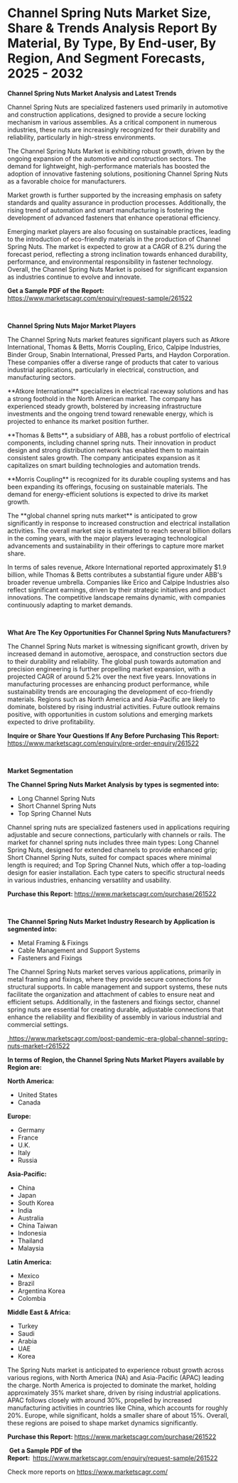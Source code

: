 <p><h1>Channel Spring Nuts Market Size, Share & Trends Analysis Report By Material, By Type, By End-user, By Region, And Segment Forecasts, 2025 - 2032</h1></p><p><strong>Channel Spring Nuts Market Analysis and Latest Trends</strong></p>
<p><p>Channel Spring Nuts are specialized fasteners used primarily in automotive and construction applications, designed to provide a secure locking mechanism in various assemblies. As a critical component in numerous industries, these nuts are increasingly recognized for their durability and reliability, particularly in high-stress environments.</p><p>The Channel Spring Nuts Market is exhibiting robust growth, driven by the ongoing expansion of the automotive and construction sectors. The demand for lightweight, high-performance materials has boosted the adoption of innovative fastening solutions, positioning Channel Spring Nuts as a favorable choice for manufacturers. </p><p>Market growth is further supported by the increasing emphasis on safety standards and quality assurance in production processes. Additionally, the rising trend of automation and smart manufacturing is fostering the development of advanced fasteners that enhance operational efficiency.</p><p>Emerging market players are also focusing on sustainable practices, leading to the introduction of eco-friendly materials in the production of Channel Spring Nuts. The market is expected to grow at a CAGR of 8.2% during the forecast period, reflecting a strong inclination towards enhanced durability, performance, and environmental responsibility in fastener technology. Overall, the Channel Spring Nuts Market is poised for significant expansion as industries continue to evolve and innovate.</p></p>
<p><strong>Get a Sample PDF of the Report:&nbsp;</strong> <a href="https://www.marketscagr.com/enquiry/request-sample/261522?utm_campaign=1999&utm_medium=2&utm_source=Github&utm_content=ia&utm_term=23022025&utm_id=channel-spring-nuts">https://www.marketscagr.com/enquiry/request-sample/261522</a></p>
<p>&nbsp;</p>
<p><strong>Channel Spring Nuts Major Market Players</strong></p>
<p><p>The Channel Spring Nuts market features significant players such as Atkore International, Thomas & Betts, Morris Coupling, Erico, Calpipe Industries, Binder Group, Snabin International, Pressed Parts, and Haydon Corporation. These companies offer a diverse range of products that cater to various industrial applications, particularly in electrical, construction, and manufacturing sectors.</p><p>**Atkore International** specializes in electrical raceway solutions and has a strong foothold in the North American market. The company has experienced steady growth, bolstered by increasing infrastructure investments and the ongoing trend toward renewable energy, which is projected to enhance its market position further.</p><p>**Thomas & Betts**, a subsidiary of ABB, has a robust portfolio of electrical components, including channel spring nuts. Their innovation in product design and strong distribution network has enabled them to maintain consistent sales growth. The company anticipates expansion as it capitalizes on smart building technologies and automation trends.</p><p>**Morris Coupling** is recognized for its durable coupling systems and has been expanding its offerings, focusing on sustainable materials. The demand for energy-efficient solutions is expected to drive its market growth.</p><p>The **global channel spring nuts market** is anticipated to grow significantly in response to increased construction and electrical installation activities. The overall market size is estimated to reach several billion dollars in the coming years, with the major players leveraging technological advancements and sustainability in their offerings to capture more market share.</p><p>In terms of sales revenue, Atkore International reported approximately $1.9 billion, while Thomas & Betts contributes a substantial figure under ABB's broader revenue umbrella. Companies like Erico and Calpipe Industries also reflect significant earnings, driven by their strategic initiatives and product innovations. The competitive landscape remains dynamic, with companies continuously adapting to market demands.</p></p>
<p>&nbsp;</p>
<p><strong>What Are The Key Opportunities For Channel Spring Nuts Manufacturers?</strong></p>
<p><p>The Channel Spring Nuts market is witnessing significant growth, driven by increased demand in automotive, aerospace, and construction sectors due to their durability and reliability. The global push towards automation and precision engineering is further propelling market expansion, with a projected CAGR of around 5.2% over the next five years. Innovations in manufacturing processes are enhancing product performance, while sustainability trends are encouraging the development of eco-friendly materials. Regions such as North America and Asia-Pacific are likely to dominate, bolstered by rising industrial activities. Future outlook remains positive, with opportunities in custom solutions and emerging markets expected to drive profitability.</p></p>
<p><strong>Inquire or Share Your Questions If Any Before Purchasing This Report:</strong> <a href="https://www.marketscagr.com/enquiry/pre-order-enquiry/261522?utm_campaign=1999&utm_medium=2&utm_source=Github&utm_content=ia&utm_term=23022025&utm_id=channel-spring-nuts">https://www.marketscagr.com/enquiry/pre-order-enquiry/261522</a></p>
<p>&nbsp;</p>
<p><strong>Market Segmentation</strong></p>
<p><strong>The Channel Spring Nuts Market Analysis by types is segmented into:</strong></p>
<p><ul><li>Long Channel Spring Nuts</li><li>Short Channel Spring Nuts</li><li>Top Spring Channel Nuts</li></ul></p>
<p><p>Channel spring nuts are specialized fasteners used in applications requiring adjustable and secure connections, particularly with channels or rails. The market for channel spring nuts includes three main types: Long Channel Spring Nuts, designed for extended channels to provide enhanced grip; Short Channel Spring Nuts, suited for compact spaces where minimal length is required; and Top Spring Channel Nuts, which offer a top-loading design for easier installation. Each type caters to specific structural needs in various industries, enhancing versatility and usability.</p></p>
<p><strong>Purchase this Report:&nbsp;</strong><a href="https://www.marketscagr.com/purchase/261522?utm_campaign=1999&utm_medium=2&utm_source=Github&utm_content=ia&utm_term=23022025&utm_id=channel-spring-nuts">https://www.marketscagr.com/purchase/261522</a></p>
<p>&nbsp;</p>
<p><strong>The Channel Spring Nuts Market Industry Research by Application is segmented into:</strong></p>
<p><ul><li>Metal Framing & Fixings</li><li>Cable Management and Support Systems</li><li>Fasteners and Fixings</li></ul></p>
<p><p>The Channel Spring Nuts market serves various applications, primarily in metal framing and fixings, where they provide secure connections for structural supports. In cable management and support systems, these nuts facilitate the organization and attachment of cables to ensure neat and efficient setups. Additionally, in the fasteners and fixings sector, channel spring nuts are essential for creating durable, adjustable connections that enhance the reliability and flexibility of assembly in various industrial and commercial settings.</p></p>
<p><a href="https://www.marketscagr.com/post-pandemic-era-global-channel-spring-nuts-market-r261522?utm_campaign=1999&utm_medium=2&utm_source=Github&utm_content=ia&utm_term=23022025&utm_id=channel-spring-nuts">&nbsp;https://www.marketscagr.com/post-pandemic-era-global-channel-spring-nuts-market-r261522</a></p>
<p><strong>In terms of Region, the Channel Spring Nuts Market Players available by Region are:</strong></p>
<p>
    <p> <strong> North America: </strong>
        <ul>
            <li>United States</li>
            <li>Canada</li>
        </ul>
        </p> 
    <p> <strong> Europe: </strong>
        <ul>
            <li>Germany</li>
            <li>France</li>
            <li>U.K.</li>
            <li>Italy</li>
            <li>Russia</li>
        </ul>
        </p> 
    <p> <strong> Asia-Pacific: </strong>
        <ul>
            <li>China</li>
            <li>Japan</li>
            <li>South Korea</li>
            <li>India</li>
            <li>Australia</li>
            <li>China Taiwan</li>
            <li>Indonesia</li>
            <li>Thailand</li>
            <li>Malaysia</li>
        </ul>
        </p> 
    <p> <strong> Latin America: </strong>
        <ul>
            <li>Mexico</li>
            <li>Brazil</li>
            <li>Argentina Korea</li>
            <li>Colombia</li>
        </ul>
        </p> 
    <p> <strong> Middle East & Africa: </strong>
        <ul>
            <li>Turkey</li>
            <li>Saudi</li>
            <li>Arabia</li>
            <li>UAE</li>
            <li>Korea</li>
        </ul>
    </p>
    </p>
<p><p>The Spring Nuts market is anticipated to experience robust growth across various regions, with North America (NA) and Asia-Pacific (APAC) leading the charge. North America is projected to dominate the market, holding approximately 35% market share, driven by rising industrial applications. APAC follows closely with around 30%, propelled by increased manufacturing activities in countries like China, which accounts for roughly 20%. Europe, while significant, holds a smaller share of about 15%. Overall, these regions are poised to shape market dynamics significantly.</p></p>
<p><strong>Purchase this Report: </strong><a href="https://www.marketscagr.com/purchase/261522?utm_campaign=1999&utm_medium=2&utm_source=Github&utm_content=ia&utm_term=23022025&utm_id=channel-spring-nuts">https://www.marketscagr.com/purchase/261522</a></p>
<p>&nbsp;<strong>Get a Sample PDF of the Report:&nbsp;&nbsp;</strong><a href="https://www.marketscagr.com/enquiry/request-sample/261522?utm_campaign=1999&utm_medium=2&utm_source=Github&utm_content=ia&utm_term=23022025&utm_id=channel-spring-nuts">https://www.marketscagr.com/enquiry/request-sample/261522</a></p>
<p><strong></strong></p>
<p>Check more reports on <a href="https://www.marketscagr.com/?utm_campaign=1999&utm_medium=2&utm_source=Github&utm_content=ia&utm_term=23022025&utm_id=channel-spring-nuts">https://www.marketscagr.com/</a></p>